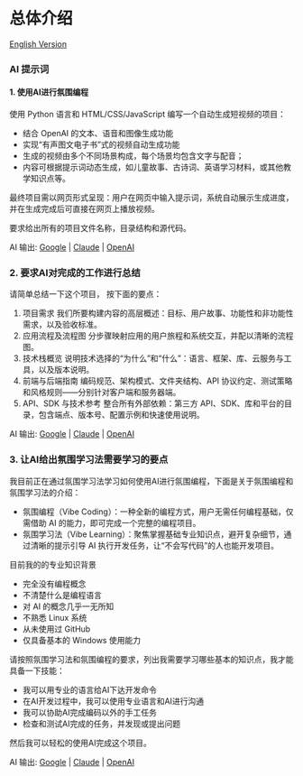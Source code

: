 # 总体介绍

[English Version](README.md)

### AI 提示词

#### 1. 使用AI进行氛围编程

使用 Python 语言和 HTML/CSS/JavaScript 编写一个自动生成短视频的项目：

- 结合 OpenAI 的文本、语音和图像生成功能
- 实现“有声图文电子书”式的视频自动生成功能
- 生成的视频由多个不同场景构成，每个场景均包含文字与配音；  
- 内容可根据提示词动态生成，如儿童故事、古诗词、英语学习材料，或其他教学知识点等。

最终项目需以网页形式呈现：用户在网页中输入提示词，系统自动展示生成进度，并在生成完成后可直接在网页上播放视频。  

要求给出所有的项目文件名称，目录结构和源代码。

AI 输出: [Google](ai_output_zh_CN/gemini/1.md) | [Claude](ai_output_zh_CN/claude/1.md) | [OpenAI](ai_output_zh_CN/chatgpt/1.md)

### 2. 要求AI对完成的工作进行总结

请简单总结一下这个项目， 按下面的要点：

1. 项目需求 我们所要构建内容的高层概述：目标、用户故事、功能性和非功能性需求，以及验收标准。
2. 应用流程及流程图 分步骤映射应用的用户旅程和系统交互，并配以清晰的流程图。
3. 技术栈概览 说明技术选择的“为什么”和“什么”：语言、框架、库、云服务与工具，以及版本说明。
4. 前端与后端指南 编码规范、架构模式、文件夹结构、API 协议约定、测试策略和风格规则——分别针对客户端和服务器端。
5. API、SDK 与技术参考 整合所有外部依赖：第三方 API、SDK、库和平台的目录，包含端点、版本号、配置示例和快速使用说明。

AI 输出: [Google](ai_output_zh_CN/gemini/2.md) | [Claude](ai_output_zh_CN/claude/2.md) | [OpenAI](ai_output_zh_CN/chatgpt/2.md)

### 3. 让AI给出氛围学习法需要学习的要点

我目前正在通过氛围学习法学习如何使用AI进行氛围编程，下面是关于氛围编程和氛围学习法的介绍：

- 氛围编程（Vibe Coding）：一种全新的编程方式，用户无需任何编程基础，仅需借助 AI 的能力，即可完成一个完整的编程项目。
- 氛围学习法（Vibe Learning）：聚焦掌握基础专业知识点，避开复杂细节，通过清晰的提示引导 AI 执行开发任务，让“不会写代码”的人也能开发项目。

目前我的的专业知识背景

- 完全没有编程概念
- 不清楚什么是编程语言  
- 对 AI 的概念几乎一无所知  
- 不熟悉 Linux 系统  
- 从未使用过 GitHub  
- 仅具备基本的 Windows 使用能力  

请按照氛围学习法和氛围编程的要求，列出我需要学习哪些基本的知识点，我才能具备一下技能：

- 我可以用专业的语言给AI下达开发命令  
- 在AI开发过程中，我可以使用专业语言和AI进行沟通
- 我可以协助AI完成编码以外的手工任务
- 检查和测试AI完成的任务，并发现或提出问题

然后我可以轻松的使用AI完成这个项目。

AI 输出: [Google](ai_output_zh_CN/gemini/3.md) | [Claude](ai_output_zh_CN/claude/3.md) | [OpenAI](ai_output_zh_CN/chatgpt/3.md)